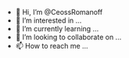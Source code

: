 - 👋 Hi, I’m @CeossRomanoff
- 👀 I’m interested in ...
- 🌱 I’m currently learning ...
- 💞️ I’m looking to collaborate on ...
- 📫 How to reach me ...

<!---
CeossRomanoff/CeossRomanoff is a ✨ special ✨ repository because its `README.md` (this file) appears on your GitHub profile.
You can click the Preview link to take a look at your changes.
--->
